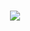 
<!-- 星际穿越 -->
<h1 align="center">
  <a href="https://sunguoqi.com/">
    <img src="https://readme-typing-svg.demolab.com/?lines=console.log(%22Hello%2C%20World!%22);Do%20not%20go%20gentle%20into%20that%20good%20night&center=true&size=27">
  </a>
</h1>
